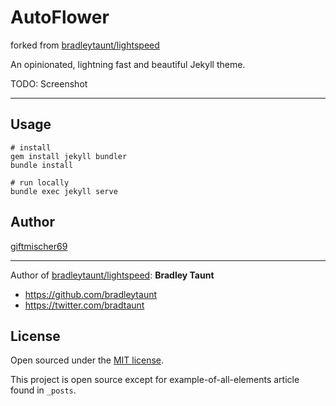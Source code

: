 # AutoFlower

forked from [bradleytaunt/lightspeed](https://github.com/bradleytaunt/lightspeed)

An opinionated, lightning fast and beautiful Jekyll theme.

TODO: Screenshot

-----

## Usage

````shell
# install
gem install jekyll bundler
bundle install

# run locally
bundle exec jekyll serve
````

## Author

[giftmischer69](https://github.com/giftmischer69/lightning)

<hr>

Author of [bradleytaunt/lightspeed](https://github.com/bradleytaunt/lightspeed):
**Bradley Taunt**
- <https://github.com/bradleytaunt>
- <https://twitter.com/bradtaunt>


## License

Open sourced under the [MIT license](LICENSE.md).

This project is open source except for example-of-all-elements article found in `_posts`.
